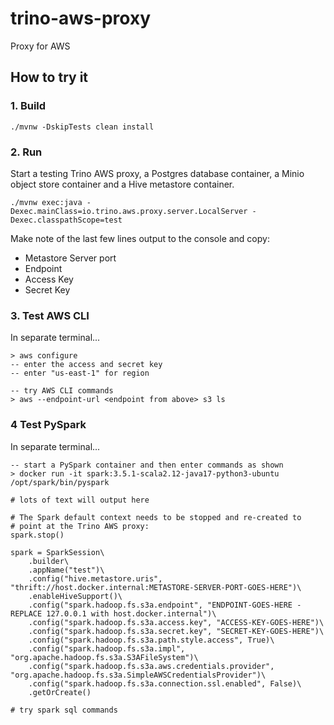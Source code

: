 # trino-aws-proxy
Proxy for AWS

## How to try it

### 1. Build

```shell
./mvnw -DskipTests clean install
```

### 2. Run

Start a testing Trino AWS proxy, a Postgres database container, a Minio object store container
and a Hive metastore container.

```shell
./mvnw exec:java -Dexec.mainClass=io.trino.aws.proxy.server.LocalServer -Dexec.classpathScope=test
```

Make note of the last few lines output to the console and copy:

- Metastore Server port
- Endpoint
- Access Key
- Secret Key

### 3. Test AWS CLI

In separate terminal...

```shell
> aws configure
-- enter the access and secret key
-- enter "us-east-1" for region

-- try AWS CLI commands
> aws --endpoint-url <endpoint from above> s3 ls
```

### 4 Test PySpark

In separate terminal...

```shell
-- start a PySpark container and then enter commands as shown
> docker run -it spark:3.5.1-scala2.12-java17-python3-ubuntu /opt/spark/bin/pyspark

# lots of text will output here

# The Spark default context needs to be stopped and re-created to
# point at the Trino AWS proxy:
spark.stop()

spark = SparkSession\
    .builder\
    .appName("test")\
    .config("hive.metastore.uris", "thrift://host.docker.internal:METASTORE-SERVER-PORT-GOES-HERE")\
    .enableHiveSupport()\
    .config("spark.hadoop.fs.s3a.endpoint", "ENDPOINT-GOES-HERE - REPLACE 127.0.0.1 with host.docker.internal")\
    .config("spark.hadoop.fs.s3a.access.key", "ACCESS-KEY-GOES-HERE")\
    .config("spark.hadoop.fs.s3a.secret.key", "SECRET-KEY-GOES-HERE")\
    .config("spark.hadoop.fs.s3a.path.style.access", True)\
    .config("spark.hadoop.fs.s3a.impl", "org.apache.hadoop.fs.s3a.S3AFileSystem")\
    .config("spark.hadoop.fs.s3a.aws.credentials.provider", "org.apache.hadoop.fs.s3a.SimpleAWSCredentialsProvider")\
    .config("spark.hadoop.fs.s3a.connection.ssl.enabled", False)\
    .getOrCreate()
    
# try spark sql commands
```
